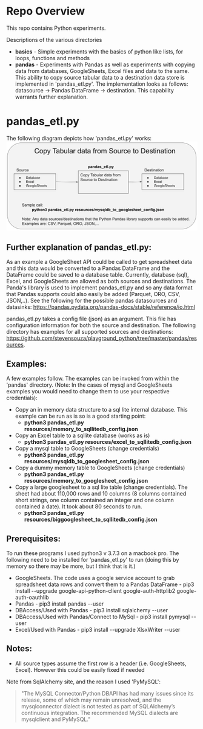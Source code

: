 # Repo Overview
This repo contains Python experiments.

Descriptions of the various directories
* **basics** - Simple experiments with the basics of python like lists, for loops, functions and methods
* **pandas** - Experiments with Pandas as well as experiments with copying data from databases, GoogleSheets, Excel files 
and data to the same. This ability to copy source tabular data to a destination data store is implemented in 'pandas_etl.py'. 
 The implementation looks as follows: datasource -> Pandas DataFrame -> destination. This capability warrants further explanation. 

# pandas_etl.py

The following diagram depicts how 'pandas_etl.py' works: ![pandas_etl.py Overview Diagram](pandas_etl_overview.png)

## Further explanation of pandas_etl.py:

As an example a GoogleSheet API could be called to get 
spreadsheet data and this data would be converted to a Pandas DataFrame and the DataFrame could be saved 
 to a database table.  Currently, database (sql), Excel, and GoogleSheets are allowed
as both sources and destinations. The Panda's library is used to implement pandas_etl.py and so any
data format that Pandas supports could also easily be added (Parquet, ORO, CSV, JSON,..). See the following for the possible pandas datasources and
datasinks: https://pandas.pydata.org/pandas-docs/stable/reference/io.html

pandas_etl.py takes a config file (json) as an argument. This file has configuration information for both the
source and destination.  The following directory has examples for all supported sources and destinations: https://github.com/stevensouza/playground_python/tree/master/pandas/resources.  

## Examples:

A few examples follow.  The examples can be invoked from within the 'pandas' directory. 
(Note: In the cases of mysql and GoogleSheets examples you would need to change them to use your respective credentials):
* Copy an in memory data structure to a sql lite internal database.  This example can be run as is so is a good starting point:
  * **python3 pandas_etl.py resources/memory_to_sqllitedb_config.json**
* Copy an Excel table to a sqllite database (works as is)
  *  **python3 pandas_etl.py resources/excel_to_sqllitedb_config.json**
* Copy a mysql table to GoogleSheets (change credentials)
  * **python3 pandas_etl.py resources/mysqldb_to_googlesheet_config.json**
* Copy a dummy memory table to GoogleSheets (change credentials)
  * **python3 pandas_etl.py resources/memory_to_googlesheet_config.json**
* Copy a large googlesheet to a sql lite table (change credentials). The sheet had about 
  110,000 rows and 10 columns (8 columns contained short strings, one column contained 
  an integer and one column contained a date). It took about 80 seconds to run.
    * **python3 pandas_etl.py resources/biggooglesheet_to_sqllitedb_config.json**

## Prerequisites:

To run these programs I used python3 v 3.7.3 on a macbook pro. 
The following need to be installed for 'pandas_etl.py' to run (doing this by memory so there may be more, but I think that is it.)
* GoogleSheets. The code uses a google service account to grab spreadsheet data rows and convert them to a Pandas DataFrame - pip3  install --upgrade google-api-python-client google-auth-httplib2 google-auth-oauthlib
* Pandas - pip3 install pandas --user
* DBAccess/Used with Pandas - pip3 install sqlalchemy --user
* DBAccess/Used with Pandas/Connect to MySql - pip3 install pymysql --user
* Excel/Used with Pandas - pip3 install --upgrade XlsxWriter --user

## Notes:
* All source types assume the first row is a header (i.e. GoogleSheets, Excel). However this could be easily fixed if needed

Note from SqlAlchemy site, and the reason I used 'PyMySQL': 

> "The MySQL Connector/Python DBAPI has had many issues since its release, some of  which may remain unresolved, and 
the mysqlconnector dialect is not tested as part of SQLAlchemy’s continuous integration. The recommended MySQL 
dialects are mysqlclient and PyMySQL."